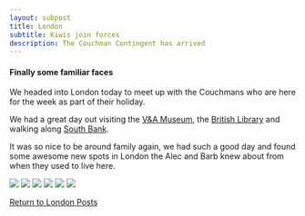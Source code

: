 ```yaml
---
layout: subpost
title: London
subtitle: Kiwis join forces
description: The Couchman Contingent has arrived
---
```


<h4>Finally some familiar faces</h4>

We headed into London today to meet up with the Couchmans who are here for the week as part of their holiday.

We had a great day out visiting the <a target="_blank" href="https://www.vam.ac.uk/">V&A Museum</a>, 
the <a target="_blank" href="https://www.bl.uk/">British Library</a> and walking along <a target="_blank" href="https://southbanklondon.com/index">South Bank</a>. 

It was so nice to be around family again, we had such a good day and found some awesome new spots in London the Alec and Barb knew about from when they used to live here. 

<img src="https://adventuresofthetravellingtwins.com/Photos/2014-01-03-CouchmanLondon/day11-min.JPG" class="image1">
<img src="https://adventuresofthetravellingtwins.com/Photos/2014-01-03-CouchmanLondon/cover-min.JPG" class="image1">
<img src="https://adventuresofthetravellingtwins.com/Photos/2014-01-03-CouchmanLondon/day13-min.JPG" class="image1">
<img src="https://adventuresofthetravellingtwins.com/Photos/2014-01-03-CouchmanLondon/day14-min.JPG" class="image1">
<img src="https://adventuresofthetravellingtwins.com/Photos/2014-01-03-CouchmanLondon/day15-min.JPG" class="image1">
<img src="https://adventuresofthetravellingtwins.com/Photos/2014-01-03-CouchmanLondon/day16-min.JPG" class="image1">

<a href="https://adventuresofthetravellingtwins.com/2013/09/03/London/">Return to London Posts</a>
